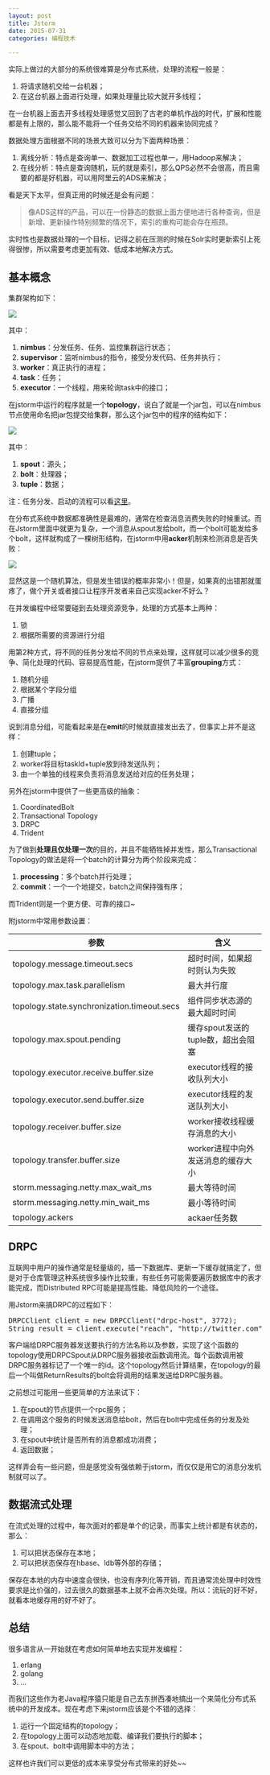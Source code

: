 ```yaml
---
layout: post
title: Jstorm
date: 2015-07-31
categories: 编程技术

---
```


实际上做过的大部分的系统很难算是分布式系统，处理的流程一般是：

1. 将请求随机交给一台机器；
2. 在这台机器上面进行处理，如果处理量比较大就开多线程；

在一台机器上面去开多线程处理感觉又回到了古老的单机作战的时代，扩展和性能都是有上限的，那么能不能将一个任务交给不同的机器来协同完成？

数据处理方面根据不同的场景大致可以分为下面两种场景：

1. 离线分析：特点是查询单一、数据加工过程也单一，用Hadoop来解决；
2. 在线分析：特点是查询随机，玩的就是索引，那么QPS必然不会很高，而且需要的都是好机器，可以用阿里云的ADS来解决；

看是天下太平，但真正用的时候还是会有问题：

> 像ADS这样的产品，可以在一份静态的数据上面方便地进行各种查询，但是新增、更新操作特别频繁的情况下，索引的重构可能会存在瓶颈。

实时性也是数据处理的一个目标，记得之前在压测的时候在Solr实时更新索引上死得很惨，所以需要考虑更加有效、低成本地解决方式。

## 基本概念

集群架构如下：

![](http://)

其中：

1. **nimbus**：分发任务、任务、监控集群运行状态；
2. **supervisor**：监听nimbus的指令，接受分发代码、任务并执行；
3. **worker**：真正执行的进程；
4. **task**：任务；
5. **executor**：一个线程，用来轮询task中的接口；

在jstorm中运行的程序就是一个**topology**，说白了就是一个jar包，可以在nimbus节点使用命名把jar包提交给集群，那么这个jar包中的程序的结构如下：

![](http://)

其中：

1. **spout**：源头；
2. **bolt**：处理器；
3. **tuple**：数据；

注：任务分发、启动的流程可以看[这里](http://xumingming.sinaapp.com/647/twitter-storm-code-analysis-topology-execution/)。

在分布式系统中数据都准确性是最难的，通常在检查消息消费失败的时候重试。而在Jstorm里面中就更为复杂，一个消息从spout发给bolt，而一个bolt可能发给多个bolt，这样就构成了一棵树形结构，在jstorm中用**acker**机制来检测消息是否失败：

![](http://)

显然这是一个随机算法，但是发生错误的概率非常小！但是，如果真的出错那就蛋疼了，做个开关或者接口让程序开发者来自己实现acker不好么？

在并发编程中经常要碰到去处理资源竞争，处理的方式基本上两种：

1. 锁
2. 根据所需要的资源进行分组

用第2种方式，将不同的任务分发给不同的节点来处理，这样就可以减少很多的竞争、简化处理的代码、容易提高性能，在jstorm提供了丰富**grouping**方式：

1. 随机分组
2. 根据某个字段分组
3. 广播
4. 直接分组

说到消息分组，可能看起来是在**emit**的时候就直接发出去了，但事实上并不是这样：

1. 创建tuple；
2. worker将目标taskId+tuple放到待发送队列；
3. 由一个单独的线程来负责将消息发送给对应的任务处理；

另外在jstorm中提供了一些更高级的抽象：

1. CoordinatedBolt
2. Transactional Topology
3. DRPC
4. Trident

为了做到**处理且仅处理一次**的目的，并且不能牺牲掉并发性，那么Transactional Topology的做法是将一个batch的计算分为两个阶段来完成：

1. **processing**：多个batch并行处理；
2. **commit**：一个一个地提交，batch之间保持强有序；

而Trident则是一个更方便、可靠的接口~

附jstorm中常用参数设置：

参数|含义
-|-
topology.message.timeout.secs|超时时间，如果超时则认为失败
topology.max.task.parallelism|最大并行度
topology.state.synchronization.timeout.secs|组件同步状态源的最大超时时间
topology.max.spout.pending|缓存spout发送的tuple数，超出会阻塞
topology.executor.receive.buffer.size|executor线程的接收队列大小
topology.executor.send.buffer.size|executor线程的发送队列大小
topology.receiver.buffer.size|worker接收线程缓存消息的大小
topology.transfer.buffer.size|worker进程中向外发送消息的缓存大小
storm.messaging.netty.max_wait_ms|最大等待时间
storm.messaging.netty.min_wait_ms|最小等待时间
topology.ackers|ackaer任务数

## DRPC

互联网中用户的操作通常是轻量级的，插一下数据库、更新一下缓存就搞定了，但是对于仓库管理这种系统很多操作比较重，有些任务可能需要遍历数据库中的表才能完成，而Distributed RPC可能是提高性能、降低风险的一个途径。

用Jstorm来搞DRPC的过程如下：

<pre class="prettyprint">
DRPCClient client = new DRPCClient("drpc-host", 3772);
String result = client.execute("reach", "http://twitter.com");
</pre>

客户端给DRPC服务器发送要执行的方法名称以及参数，实现了这个函数的topology使用DRPCSpout从DRPC服务器接收函数调用流。每个函数调用被DRPC服务器标记了一个唯一的id。这个topology然后计算结果，在topology的最后一个叫做ReturnResults的bolt会将调用的结果发送给DRPC服务器。

之前想过可能用一些更简单的方法来试下：

1. 在spout的节点提供一个rpc服务；
2. 在调用这个服务的时候发送消息给bolt，然后在bolt中完成任务的分发及处理；
3. 在spout中统计是否所有的消息都成功消费；
4. 返回数据；

这样弄会有一些问题，但是感觉没有强依赖于jstorm，而仅仅是用它的消息分发机制就可以了。

## 数据流式处理

在流式处理的过程中，每次面对的都是单个的记录，而事实上统计都是有状态的，那么：

1. 可以把状态保存在本地；
2. 可以把状态保存在hbase、ldb等外部的存储；

保存在本地的内存中速度会很快，也没有序列化等开销，而且通常流处理中时效性要求是比价强的，过去很久的数据基本上就不会再次处理。所以：流玩的好不好，就看本地缓存用的好不好了。

## 总结

很多语言从一开始就在考虑如何简单地去实现并发编程：

1. erlang
2. golang
3. ...

而我们这些作为老Java程序猿只能是自己去东拼西凑地搞出一个来简化分布式系统中的开发成本。现在考虑下来jstorm应该是个不错的选择：

1. 运行一个固定结构的topology；
2. 在topology上面可以动态地加载、编译我们要执行的脚本；
3. 在spout、bolt中调用脚本中的方法；

这样也许我们可以更低的成本来享受分布式带来的好处~~